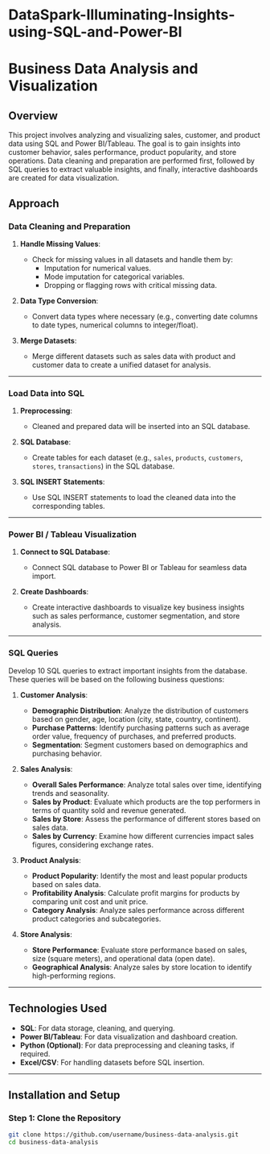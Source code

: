 # DataSpark-Illuminating-Insights-using-SQL-and-Power-BI

# Business Data Analysis and Visualization

## Overview
This project involves analyzing and visualizing sales, customer, and product data using SQL and Power BI/Tableau. The goal is to gain insights into customer behavior, sales performance, product popularity, and store operations. Data cleaning and preparation are performed first, followed by SQL queries to extract valuable insights, and finally, interactive dashboards are created for data visualization.

## Approach

### Data Cleaning and Preparation
1. **Handle Missing Values**:
   - Check for missing values in all datasets and handle them by:
     - Imputation for numerical values.
     - Mode imputation for categorical variables.
     - Dropping or flagging rows with critical missing data.
   
2. **Data Type Conversion**:
   - Convert data types where necessary (e.g., converting date columns to date types, numerical columns to integer/float).
   
3. **Merge Datasets**:
   - Merge different datasets such as sales data with product and customer data to create a unified dataset for analysis.
   
---

### Load Data into SQL
1. **Preprocessing**:
   - Cleaned and prepared data will be inserted into an SQL database.
   
2. **SQL Database**:
   - Create tables for each dataset (e.g., `sales`, `products`, `customers`, `stores`, `transactions`) in the SQL database.

3. **SQL INSERT Statements**:
   - Use SQL INSERT statements to load the cleaned data into the corresponding tables.

---

### Power BI / Tableau Visualization
1. **Connect to SQL Database**:
   - Connect SQL database to Power BI or Tableau for seamless data import.
   
2. **Create Dashboards**:
   - Create interactive dashboards to visualize key business insights such as sales performance, customer segmentation, and store analysis.

---

### SQL Queries
Develop 10 SQL queries to extract important insights from the database. These queries will be based on the following business questions:

1. **Customer Analysis**:
   - **Demographic Distribution**: Analyze the distribution of customers based on gender, age, location (city, state, country, continent).
   - **Purchase Patterns**: Identify purchasing patterns such as average order value, frequency of purchases, and preferred products.
   - **Segmentation**: Segment customers based on demographics and purchasing behavior.

2. **Sales Analysis**:
   - **Overall Sales Performance**: Analyze total sales over time, identifying trends and seasonality.
   - **Sales by Product**: Evaluate which products are the top performers in terms of quantity sold and revenue generated.
   - **Sales by Store**: Assess the performance of different stores based on sales data.
   - **Sales by Currency**: Examine how different currencies impact sales figures, considering exchange rates.

3. **Product Analysis**:
   - **Product Popularity**: Identify the most and least popular products based on sales data.
   - **Profitability Analysis**: Calculate profit margins for products by comparing unit cost and unit price.
   - **Category Analysis**: Analyze sales performance across different product categories and subcategories.

4. **Store Analysis**:
   - **Store Performance**: Evaluate store performance based on sales, size (square meters), and operational data (open date).
   - **Geographical Analysis**: Analyze sales by store location to identify high-performing regions.

---

## Technologies Used

- **SQL**: For data storage, cleaning, and querying.
- **Power BI/Tableau**: For data visualization and dashboard creation.
- **Python (Optional)**: For data preprocessing and cleaning tasks, if required.
- **Excel/CSV**: For handling datasets before SQL insertion.

---

## Installation and Setup

### Step 1: Clone the Repository
```bash
git clone https://github.com/username/business-data-analysis.git
cd business-data-analysis
